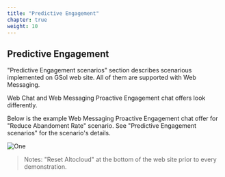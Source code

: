 ```yaml
---
title: "Predictive Engagement"
chapter: true
weight: 10
---
```


## Predictive Engagement
"Predictive Engagement scenarios" section describes scenarious implemented on GSol web site. 
All of them are supported with Web Messaging.

Web Chat and Web Messaging Proactive Engagement chat offers look differently.

Below is the example Web Messaging Proactive Engagement chat offer for "Reduce Abandoment Rate" scenario.
See "Predictive Engagement scenarios" for the scenario's details.

![One](/images/Login.PNG)

> Notes: "Reset Altocloud" at the bottom of the web site prior to every demonstration.

